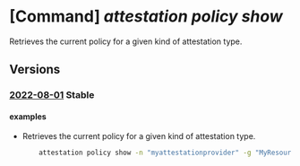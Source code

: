 # [Command] _attestation policy show_

Retrieves the current policy for a given kind of attestation type.

## Versions

### [2022-08-01](/Resources/data-plane:microsoft.attestation/L3BvbGljaWVzL3t9/2022-08-01.xml) **Stable**

<!-- data-plane:microsoft.attestation /policies/{} 2022-08-01 -->

#### examples

- Retrieves the current policy for a given kind of attestation type.
    ```bash
        attestation policy show -n "myattestationprovider" -g "MyResourceGroup" --attestation-type SGX-OpenEnclaveSDK
    ```
